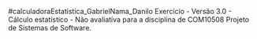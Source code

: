 #calculadoraEstatistica_GabrielNama_Danilo
Exercício - Versão 3.0 - Cálculo estatístico - Não avaliativa para a disciplina de COM10508 Projeto de Sistemas de Software.
